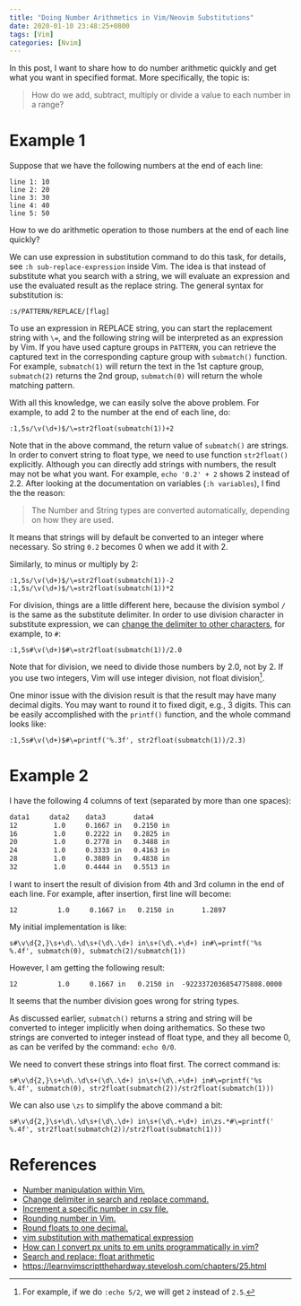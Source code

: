 ```yaml
---
title: "Doing Number Arithmetics in Vim/Neovim Substitutions"
date: 2020-01-10 23:48:25+0800
tags: [Vim]
categories: [Nvim]
---
```


In this post, I want to share how to do number arithmetic quickly and get what
you want in specified format. More specifically, the topic is:

> How do we add, subtract, multiply or divide a value to each number in a
> range?

<!--more-->

# Example 1

Suppose that we have the following numbers at the end of each line:

```
line 1: 10
line 2: 20
line 3: 30
line 4: 40
line 5: 50
```

How to we do arithmetic operation to those numbers at the end of each line
quickly?

We can use expression in substitution command to do this task, for details, see
`:h sub-replace-expression` inside Vim. The idea is that instead of substitute
what you search with a string, we will evaluate an expression and use the
evaluated result as the replace string. The general syntax for substitution is:

```
:s/PATTERN/REPLACE/[flag]
```

To use an expression in REPLACE string, you can start the replacement string
with `\=`, and the following string will be interpreted as an expression by
Vim. If you have used capture groups in `PATTERN`, you can retrieve the
captured text in the corresponding capture group with `submatch()` function.
For example, `submatch(1)` will return the text in the 1st capture group,
`submatch(2)` returns the 2nd group, `submatch(0)` will return the whole
matching pattern.

With all this knowledge, we can easily solve the above problem. For example, to
add 2 to the number at the end of each line, do:

```vim
:1,5s/\v(\d+)$/\=str2float(submatch(1))+2
```

Note that in the above command, the return value of `submatch()` are strings.
In order to convert string to float type, we need to use function `str2float()`
explicitly. Although you can directly add strings with numbers, the result may
not be what you want. For example, `echo '0.2' + 2` shows 2 instead of 2.2.
After looking at the documentation on variables (`:h variables`), I find the
the reason:

> The Number and String types are converted automatically, depending on how they are used.

It means that strings will by default be converted to an integer where
necessary. So string `0.2` becomes 0 when we add it with 2.

Similarly, to minus or multiply by 2:

```vim
:1,5s/\v(\d+)$/\=str2float(submatch(1))-2
:1,5s/\v(\d+)$/\=str2float(submatch(1))*2
```

For division, things are a little different here, because the division
symbol `/` is the same as the substitute delimiter. In order to use division
character in substitute expression, we can [change the delimiter to other
characters](https://stackoverflow.com/q/11823616/6064933), for example, to `#`:

```vim
:1,5s#\v(\d+)$#\=str2float(submatch(1))/2.0
```

Note that for division, we need to divide those numbers by 2.0, not by 2. If
you use two integers, Vim will use integer division, not float division[^1].

One minor issue with the division result is that the result may have many
decimal digits. You may want to round it to fixed digit, e.g., 3 digits. This
can be easily accomplished with the `printf()` function, and the whole command
looks like:

```vim
:1,5s#\v(\d+)$#\=printf('%.3f', str2float(submatch(1))/2.3)
```

# Example 2

I have the following 4 columns of text (separated by more than one spaces):

```txt
data1     data2    data3       data4
12         1.0     0.1667 in   0.2150 in
16         1.0     0.2222 in   0.2825 in
20         1.0     0.2778 in   0.3488 in
24         1.0     0.3333 in   0.4163 in
28         1.0     0.3889 in   0.4838 in
32         1.0     0.4444 in   0.5513 in
```

I want to insert the result of division from 4th and 3rd column in the end of
each line. For example, after insertion, first line will become:

```
12          1.0     0.1667 in   0.2150 in       1.2897
```

My initial implementation is like:

```vim
s#\v\d{2,}\s+\d\.\d\s+(\d\.\d+) in\s+(\d\.+\d+) in#\=printf('%s  %.4f', submatch(0), submatch(2)/submatch(1))
```

However, I am getting the following result:

```
12          1.0     0.1667 in   0.2150 in  -9223372036854775808.0000
```

It seems that the number division goes wrong for string types.

As discussed earlier, `submatch()` returns a string and string will be
converted to integer implicitly when doing arithematics. So these two strings
are converted to integer instead of float type, and they all become 0, as can
be verifed by the command: `echo 0/0`.

We need to convert these strings into float first. The correct command is:

```vim
s#\v\d{2,}\s+\d\.\d\s+(\d\.\d+) in\s+(\d\.+\d+) in#\=printf('%s  %.4f', submatch(0), str2float(submatch(2))/str2float(submatch(1)))
```

We can also use `\zs` to simplify the above command a bit:

```vim
s#\v\d{2,}\s+\d\.\d\s+(\d\.\d+) in\s+(\d\.+\d+) in\zs.*#\=printf('  %.4f', str2float(submatch(2))/str2float(submatch(1)))
```

# References

+ [Number manipulation within Vim.](https://stackoverflow.com/a/18400233/6064933)
+ [Change delimiter in search and replace command.](https://stackoverflow.com/a/1684651/6064933)
+ [Increment a specific number in csv file.](https://vi.stackexchange.com/q/22469/15292)
+ [Rounding number in Vim.](https://stackoverflow.com/a/5202066/6064933)
+ [Round floats to one decimal.](https://stackoverflow.com/a/32042050/6064933)
+ [vim substitution with mathematical expression](https://stackoverflow.com/q/37805433/6064933)
+ [How can I convert px units to em units programmatically in vim?](https://stackoverflow.com/a/26387821/6064933)
+ [Search and replace: float arithmetic](https://vi.stackexchange.com/q/17934/15292)
+ https://learnvimscriptthehardway.stevelosh.com/chapters/25.html

[^1]: For example, if we do `:echo 5/2`, we will get `2` instead of `2.5`.
